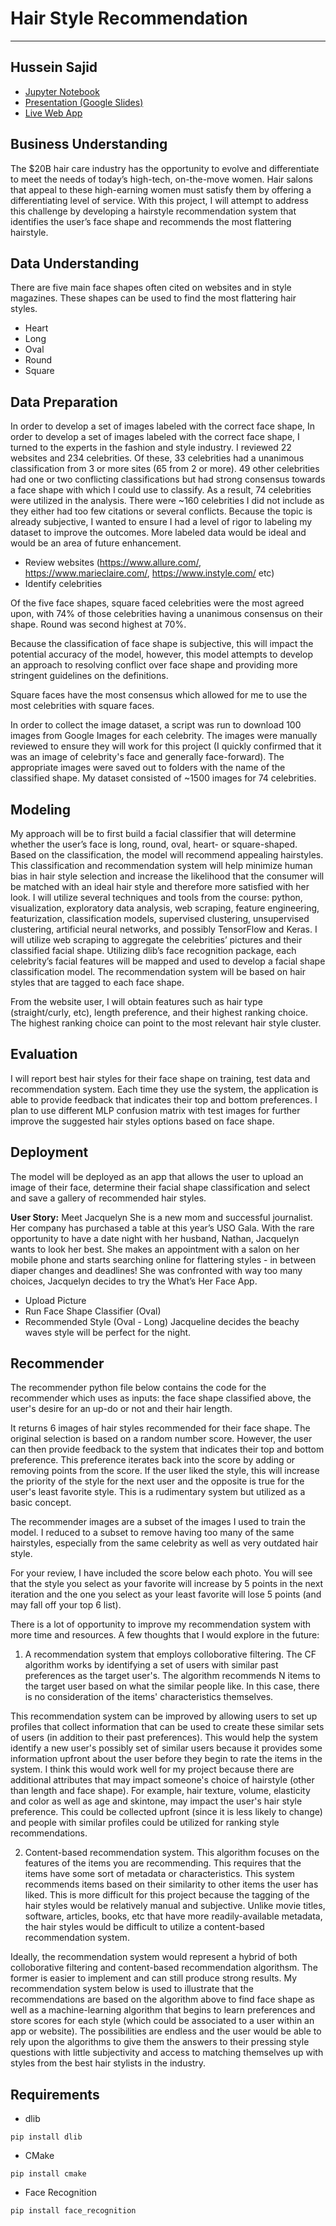 # Hair Style Recommendation
----------------
## Hussein Sajid

* [Jupyter Notebook](https://github.com/hussein073/Hair_Style_Recommendation/blob/master/Hair_Style_Recommender.ipynb)
* [Presentation (Google Slides)](https://docs.google.com/presentation/d/1P00kP9RlkvARpfdGx9BnJ7n1cBU9U7WlW1D8v1zjY-0/edit?usp=sharing)
* [Live Web App](http://www.whatsherfaceonline.com)

## Business Understanding
The $20B hair care industry has the opportunity to evolve and differentiate to meet the needs of today’s high-tech, on-the-move women. Hair salons that appeal to these high-earning women must satisfy them by offering a differentiating level of service. With this project, I will attempt to address this challenge by developing a hairstyle recommendation system that identifies the user’s face shape and recommends the most flattering hairstyle.

## Data Understanding
There are five main face shapes often cited on websites and in style magazines. These shapes can be used to find the most flattering hair styles.
* Heart
* Long
* Oval 
* Round 
* Square

## Data Preparation
In order to develop a set of images labeled with the correct face shape, In order to develop a set of images labeled with the correct face shape, I turned to the experts in the fashion and style industry. I reviewed 22 websites and 234 celebrities. Of these, 33 celebrities had a unanimous classification from 3 or more sites (65 from 2 or more). 49 other celebrities had one or two conflicting classifications but had strong consensus towards a face shape with which I could use to classify. As a result, 74 celebrities were utilized in the analysis. There were ~160 celebrities I did not include as they either had too few citations or several conflicts. Because the topic is already subjective, I wanted to ensure I had a level of rigor to labeling my dataset to improve the outcomes. More labeled data would be ideal and would be an area of future enhancement.
* Review websites (https://www.allure.com/, https://www.marieclaire.com/, https://www.instyle.com/ etc)
* Identify celebrities

Of the five face shapes, square faced celebrities were the most agreed upon, with 74% of those celebrities having a unanimous consensus on their shape. Round was second highest at 70%.

Because the classification of face shape is subjective, this will impact the potential accuracy of the model, however, this model attempts to develop an approach to resolving conflict over face shape and providing more stringent guidelines on the definitions.

Square faces have the most consensus which allowed for me to use the most celebrities with square faces.

In order to collect the image dataset, a script was run to download 100 images from Google Images for each celebrity. The images were manually reviewed to ensure they will work for this project (I quickly confirmed that it was an image of celebrity's face and generally face-forward). The appropriate images were saved out to folders with the name of the classified shape. My dataset consisted of ~1500 images for 74 celebrities.

## Modeling
My approach will be to first build a facial classifier that will determine whether the user’s face is long, round, oval, heart- or square-shaped. Based on the classification, the model will recommend appealing hairstyles. This classification and recommendation system will help minimize human bias in hair style selection and increase the likelihood that the consumer will be matched with an ideal hair style and therefore more satisfied with her look. I will utilize several techniques and tools from the course: python, visualization, exploratory data analysis, web scraping, feature engineering, featurization, classification models, supervised clustering, unsupervised clustering, artificial neural networks, and possibly TensorFlow and Keras.  I will utilize web scraping to aggregate the celebrities’ pictures and their classified facial shape. Utilizing dlib’s face recognition package, each celebrity’s facial features will be mapped and used to develop a facial shape classification model. The recommendation system will be based on hair styles that are tagged to each face shape. 

From the website user, I will obtain features such as hair type (straight/curly, etc), length preference, and their highest ranking choice. The highest ranking choice can point to the most relevant hair style cluster.

## Evaluation
I will report best hair styles for their face shape on training, test data and recommendation system. Each time they use the system, the application is able to provide feedback that indicates their top and bottom preferences. I plan to use different MLP confusion matrix with test images for further improve the suggested hair styles options based on face shape.

## Deployment
The model will be deployed as an app that allows the user to upload an image of their face, determine their facial shape classification and select and save a gallery of recommended hair styles.

**User Story:**
Meet Jacquelyn She is a new mom and successful journalist. Her company has purchased a table at this year’s USO Gala. With the rare opportunity to have a date night with her husband, Nathan, Jacquelyn wants to look her best. She makes an appointment with a salon on her mobile phone and starts searching online for flattering styles - in between diaper changes and deadlines!
She was confronted with way too many choices, Jacquelyn decides to try the What’s Her Face App.
* Upload Picture
* Run Face Shape Classifier (Oval)
* Recommended Style (Oval - Long) 
Jacqueline decides the beachy waves style will be perfect for the night. 

## Recommender
The recommender python file below contains the code for the recommender which uses as inputs: the face shape classified above, the user's desire for an up-do or not and their hair length.

It returns 6 images of hair styles recommended for their face shape. The original selection is based on a random number score. However, the user can then provide feedback to the system that indicates their top and bottom preference. This preference iterates back into the score by adding or removing points from the score. If the user liked the style, this will increase the priority of the style for the next user and the opposite is true for the user's least favorite style. This is a rudimentary system but utilized as a basic concept.

The recommender images are a subset of the images I used to train the model. I reduced to a subset to remove having too many of the same hairstyles, especially from the same celebrity as well as very outdated hair style.

For your review, I have included the score below each photo. You will see that the style you select as your favorite will increase by 5 points in the next iteration and the one you select as your least favorite will lose 5 points (and may fall off your top 6 list).

There is a lot of opportunity to improve my recommendation system with more time and resources. A few thoughts that I would explore in the future:

1) A recommendation system that employs colloborative filtering. The CF algorithm works by identifying a set of users with similar past preferences as the target user's. The algorithm recommends N items to the target user based on what the similar people like. In this case, there is no consideration of the items' characteristics themselves.

This recommendation system can be improved by allowing users to set up profiles that collect information that can be used to create these similar sets of users (in addition to their past preferences). This would help the system identify a new user's possibly set of similar users because it provides some information upfront about the user before they begin to rate the items in the system. I think this would work well for my project because there are additional attributes that may impact someone's choice of hairstyle (other than length and face shape). For example, hair texture, volume, elasticity and color as well as age and skintone, may impact the user's hair style preference. This could be collected upfront (since it is less likely to change) and people with similar profiles could be utilized for ranking style recommendations.

2) Content-based recommendation system. This algorithm focuses on the features of the items you are recommending. This requires that the items have some sort of metadata or characteristics. This system recommends items based on their similarity to other items the user has liked. This is more difficult for this project because the tagging of the hair styles would be relatively manual and subjective. Unlike movie titles, software, articles, books, etc that have more readily-available metadata, the hair styles would be difficult to utilize a content-based recommendation system.

Ideally, the recommendation system would represent a hybrid of both colloborative filtering and content-based recommendation algorithsm. The former is easier to implement and can still produce strong results. My recommendation system below is used to illustrate that the recommendations are based on the algorithm above to find face shape as well as a machine-learning algorithm that begins to learn preferences and store scores for each style (which could be associated to a user within an app or website). The possibilities are endless and the user would be able to rely upon the algorithms to give them the answers to their pressing style questions with little subjectivity and access to matching themselves up with styles from the best hair stylists in the industry.

## Requirements

* dlib

```
pip install dlib
```
* CMake

```
pip install cmake
```
* Face Recognition

```
pip install face_recognition
```
